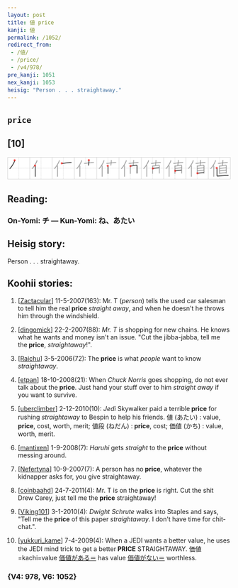 ```yaml
---
layout: post
title: 値 price
kanji: 値
permalink: /1052/
redirect_from:
 - /値/
 - /price/
 - /v4/978/
pre_kanji: 1051
nex_kanji: 1053
heisig: "Person . . . straightaway."
---
```


## `price`

## [10]

<div class="stroke"><img src="../images/E580A4.png" /></div>

## Reading:

### On-Yomi: チ &mdash; Kun-Yomi: ね、あたい

## Heisig story:

Person . . . straightaway.

## Koohii stories:

1) [<a href="http://kanji.koohii.com/profile/Zactacular">Zactacular</a>] 11-5-2007(163): Mr. T (<em>person</em>) tells the used car salesman to tell him the real<strong> price</strong> <em>straight away</em>, and when he doesn&#039;t he throws him through the windshield.

2) [<a href="http://kanji.koohii.com/profile/dingomick">dingomick</a>] 22-2-2007(88): <em>Mr. T</em> is shopping for new chains. He knows what he wants and money isn&#039;t an issue. &quot;Cut the jibba-jabba, tell me the<strong> price</strong>, <em>straightaway</em>!&quot;.

3) [<a href="http://kanji.koohii.com/profile/Raichu">Raichu</a>] 3-5-2006(72): The<strong> price</strong> is what <em>people</em> want to know <em>straightaway</em>.

4) [<a href="http://kanji.koohii.com/profile/etpan">etpan</a>] 18-10-2008(21): When <em>Chuck Norris</em> goes shopping, do not ever talk about the<strong> price</strong>. Just hand your stuff over to him <em>straight away</em> if you want to survive.

5) [<a href="http://kanji.koohii.com/profile/uberclimber">uberclimber</a>] 2-12-2010(10): <em>Jedi</em> Skywalker paid a terrible<strong> price</strong> for rushing <em>straightaway</em> to Bespin to help his friends. 値 (あたい) : value,<strong> price</strong>, cost, worth, merit; 値段 (ねだん) :<strong> price</strong>, cost; 価値 (かち) : value, worth, merit.

6) [<a href="http://kanji.koohii.com/profile/mantixen">mantixen</a>] 1-9-2008(7): <em>Haruhi</em> gets <em>straight</em> to the<strong> price</strong> without messing around.

7) [<a href="http://kanji.koohii.com/profile/Nefertyna">Nefertyna</a>] 10-9-2007(7): A person has no<strong> price</strong>, whatever the kidnapper asks for, you give straightaway.

8) [<a href="http://kanji.koohii.com/profile/coinbaahd">coinbaahd</a>] 24-7-2011(4): Mr. T is on the<strong> price</strong> is right. Cut the shit Drew Carey, just tell me the<strong> price</strong> straightaway!

9) [<a href="http://kanji.koohii.com/profile/Viking101">Viking101</a>] 3-1-2010(4): <em>Dwight Schrute</em> walks into Staples and says, &quot;Tell me the<strong> price</strong> of this paper <em>straightaway</em>. I don&#039;t have time for chit-chat.&quot;.

10) [<a href="http://kanji.koohii.com/profile/yukkuri_kame">yukkuri_kame</a>] 7-4-2009(4): When a JEDI wants a better value, he uses the JEDI mind trick to get a better<strong> PRICE</strong> STRAIGHTAWAY. 価値 =kachi=value <a href="http://google.com/#q=価値がある＝">価値がある＝</a> has value <a href="http://google.com/#q=価値がない＝">価値がない＝</a> worthless.

### {V4: 978, V6: 1052}

